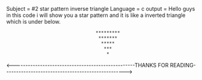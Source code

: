 Subject = #2 star pattern inverse triangle
Language = c
output = Hello guys in this code i will show you a star pattern and it is like a inverted triangle which is under below.

                                     *********
                                      *******
                                       *****
                                        ***
                                         *
                                         
 <--------------------------------------------------THANKS FOR READING-------------------------------------------------->
